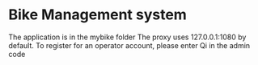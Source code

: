 # Bike Management system
The application is in the mybike folder
The proxy uses 127.0.0.1:1080 by default.
To register for an operator account, please enter Qi in the admin code
